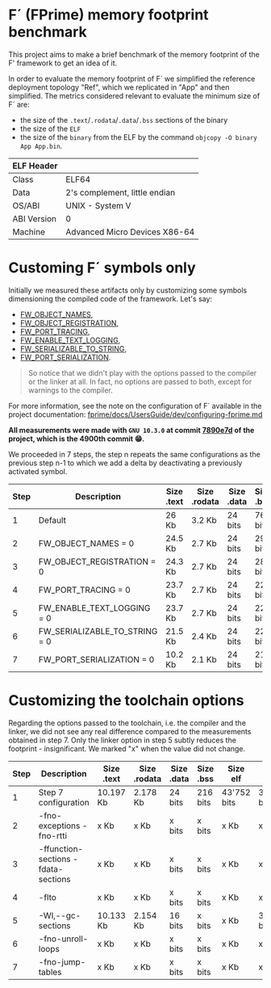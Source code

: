 # F´ (FPrime) memory footprint benchmark

This project aims to make a brief benchmark of the memory footprint of the F' framework to get an idea of it.

In order to evaluate the memory footprint of F´ we simplified the reference deployment topology "Ref", which we replicated in "App" and then simplified.
The metrics considered relevant to evaluate the minimum size of F´ are:
- the size of the `.text`/`.rodata`/`.data`/`.bss` sections of the binary
- the size of the `ELF`
- the size of the `binary` from the ELF by the command `objcopy -O binary App App.bin`.

| ELF Header  |                                |
|-------------|--------------------------------|
| Class       | ELF64                          |
| Data        | 2's complement, little endian  |
| OS/ABI      |  UNIX - System V               |
| ABI Version |  0                             |
| Machine     |  Advanced Micro Devices X86-64 |

# Customing F´ symbols only

Initially we measured these artifacts only by customizing some symbols dimensioning the compiled code of the framework. Let's say:
- [FW_OBJECT_NAMES](./fprime/docs/UsersGuide/dev/configuring-fprime.md#object-naming),
- [FW_OBJECT_REGISTRATION](./fprime/docs/UsersGuide/dev/configuring-fprime.md#object-registry),
- [FW_PORT_TRACING](./fprime/docs/UsersGuide/dev/configuring-fprime.md#port-tracing#),
- [FW_ENABLE_TEXT_LOGGING](./fprime/docs/UsersGuide/dev/configuring-fprime.md#text-logging),
- [FW_SERIALIZABLE_TO_STRING](./fprime/docs/UsersGuide/dev/configuring-fprime.md#object-to-string),
- [FW_PORT_SERIALIZATION](./fprime/docs/UsersGuide/dev/configuring-fprime.md#port-serialization).

> So notice that we didn't play with the options passed to the compiler or the linker at all. In fact, no options are passed to both, except for warnings to the compiler.

For more information, see the note on the configuration of F´ available in the project documentation: [fprime/docs/UsersGuide/dev/configuring-fprime.md](./fprime/docs/UsersGuide/dev/configuring-fprime.md)

**All measurements were made with `GNU 10.3.0` at commit [7890e7d](https://github.com/nasa/fprime/tree/7890e7d8f7f5af79dd57c1dbd8235fcb6bb975b3) of the project, which is the 4900th commit 😁.**

We proceeded in 7 steps, the step n repeats the same configurations as the previous step n-1 to which we add a delta by deactivating a previously activated symbol.

| Step | Description                       | Size .text | Size .rodata | Size .data | Size .bss | Size elf     | Size bin    |
|------|-----------------------------------|------------|--------------|------------|-----------|--------------|-------------|
| 1    | Default                           | 26 Kb      | 3.2 Kb       | 24 bits    | 760 bits  | 77'576 bits  | 56'576 bits |
| 2    | FW_OBJECT_NAMES = 0               | 24.5 Kb    | 2.7 Kb       | 24 bits    | 296 bits  | 77'184 bits  | 56'576 bits |
| 3    | FW_OBJECT_REGISTRATION = 0        | 24.3 Kb    | 2.7 Kb       | 24 bits    | 288 bits  | 76'768 bits  | 56'576 bits |
| 4    | FW_PORT_TRACING = 0               | 23.7 Kb    | 2.7 Kb       | 24 bits    | 224 bits  | 71'976 bits  | 52'480 bits |
| 5    | FW_ENABLE_TEXT_LOGGING = 0        | 23.7 Kb    | 2.7 Kb       | 24 bits    | 224 bits  | 71'976 bits  | 52'480 bits |
| 6    | FW_SERIALIZABLE_TO_STRING = 0     | 21.5 Kb    | 2.4 Kb       | 24 bits    | 224 bits  | 66'192 bits  | 48'384 bits |
| 7    | FW_PORT_SERIALIZATION = 0         | 10.2 Kb    | 2.1 Kb       | 24 bits    | 216 bits  | 43'752 bits  | 32'000 bits |



# Customizing the toolchain options

Regarding the options passed to the toolchain, i.e. the compiler and the linker, we did not see any real difference compared to the measurements obtained in step 7.
Only the linker option in step 5 subtly reduces the footprint - insignificant. We marked "x" when the value did not change.

| Step | Description                         | Size .text | Size .rodata | Size .data | Size .bss | Size elf     | Size bin    |
|------|-------------------------------------|------------|--------------|------------|-----------|--------------|-------------|
| 1    | Step 7 configuration                | 10.197 Kb  | 2.178 Kb     | 24 bits    | 216 bits  | 43'752 bits  | 32'000 bits |
| 2    | -fno-exceptions -fno-rtti           | x Kb       | x Kb         | x bits     | x bits    | x Kb         | x Kb        |
| 3    | -ffunction-sections -fdata-sections | x Kb       | x Kb         | x bits     | x bits    | x Kb         | x Kb        |
| 4    | -flto                               | x Kb       | x Kb         | x bits     | x bits    | x Kb         | x Kb        |
| 5    | -Wl,--gc-sections                   | 10.133 Kb  | 2.154 Kb     | 16 bits    | x bits    | x Kb         | 31'992 bits |
| 6    | -fno-unroll-loops                   | x Kb       | x Kb         | x bits     | x bits    | x Kb         | x Kb        |
| 7    | -fno-jump-tables                    | x Kb       | x Kb         | x bits     | x bits    | x Kb         | x Kb        |
